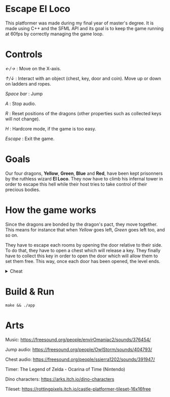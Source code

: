 # Escape El Loco
This platformer was made during my final year of master's degree. It is made using C++ and the SFML API and its goal is to keep the game running at 60fps by correctly managing the game loop.

# Controls
_←/→_ : Move on the X-axis.

_↑/↓_ : Interact with an object (chest, key, door and coin). Move up or down on ladders and ropes.

_Space bar_ : Jump

_A_ : Stop audio.

_R_ : Reset positions of the dragons (other properties such as collected keys will not change).

_H_ : Hardcore mode, if the game is too easy.

_Escape_ : Exit the game.

# Goals
Our four dragons, __Yellow__, __Green__, __Blue__ and __Red__, have been kept prisonners by the ruthless wizard __El Loco__. They now have to climb his infernal tower in order to escape this hell while their host tries to take control of their precious bodies.

# How the game works
Since the dragons are bonded by the dragon's pact, they move together. This means for instance that when _Yellow_ goes left, _Green_ goes left too, and so on.

They have to escape each rooms by opening the door relative to their side. To do that, they have to open a chest which will release a key. They finally have to collect this key in order to open the door which will allow them to set them free. This way, once each door has been opened, the level ends.

<details>
  <summary>Cheat</summary>
  
  If you find the game too difficult, press _G_ to enter __God Mode__. This will allow you to chain jumps and reach every places you want.
  
</details>

# Build & Run
```shell
make && ./app
```

# Arts
Music: https://freesound.org/people/envirOmaniac2/sounds/376454/

Jump audio: https://freesound.org/people/OwlStorm/sounds/404793/

Chest audio: https://freesound.org/people/ssierra1202/sounds/391947/

Timer: The Legend of Zelda - Ocarina of Time (Nintendo)

Dino characters: https://arks.itch.io/dino-characters

Tileset: https://rottingpixels.itch.io/castle-platformer-tileset-16x16free

